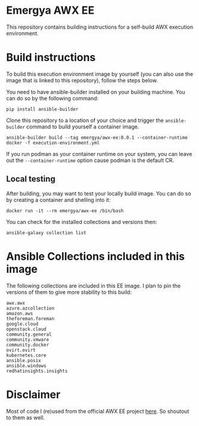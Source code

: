 # Emergya AWX EE

This repository contains building instructions for a self-build AWX execution environment.

# Build instructions

To build this execution environment image by yourself (you can also use the image that is
linked to this repository), follow the steps below.

You need to have ansible-builder installed on your building machine. You can do so by the
following command:

```
pip install ansible-builder
```

Clone this repository to a location of your choice and trigger the `ansible-builder` 
command to build yourself a container image.

```
ansible-builder build --tag emergya/awx-ee:0.0.1 --container-runtime docker -f execution-environment.yml
```

If you run podman as your container runtime on your system, you can leave out the
`--container-runtime` option cause podman is the default CR.

## Local testing

After building, you may want to test your locally build image. You can do so by creating
a container and shelling into it:

```
docker run -it --rm emergya/awx-ee /bin/bash
```

You can check for the installed collections and versions then:

```
ansible-galaxy collection list
```

# Ansible Collections included in this image

The following collections are included in this EE image. I plan to pin
the versions of them to give more stability to this build:

```
awx.awx
azure.azcollection
amazon.aws
theforeman.foreman
google.cloud
openstack.cloud
community.general
community.vmware
community.docker
ovirt.ovirt
kubernetes.core
ansible.posix
ansible.windows
redhatinsights.insights
```

# Disclaimer

Most of code I (re)used from the official AWX EE project [here](https://github.com/ansible/awx-ee). So shoutout to them as well.

